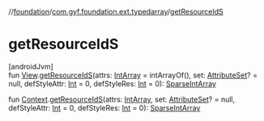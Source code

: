 //[foundation](../../index.md)/[com.gyf.foundation.ext.typedarray](index.md)/[getResourceIdS](get-resource-id-s.md)

# getResourceIdS

[androidJvm]\
fun [View](https://developer.android.com/reference/kotlin/android/view/View.html).[getResourceIdS](get-resource-id-s.md)(attrs: [IntArray](https://kotlinlang.org/api/core/kotlin-stdlib/kotlin/-int-array/index.html) = intArrayOf(), set: [AttributeSet](https://developer.android.com/reference/kotlin/android/util/AttributeSet.html)? = null, defStyleAttr: [Int](https://kotlinlang.org/api/core/kotlin-stdlib/kotlin/-int/index.html) = 0, defStyleRes: [Int](https://kotlinlang.org/api/core/kotlin-stdlib/kotlin/-int/index.html) = 0): [SparseIntArray](https://developer.android.com/reference/kotlin/android/util/SparseIntArray.html)

fun [Context](https://developer.android.com/reference/kotlin/android/content/Context.html).[getResourceIdS](get-resource-id-s.md)(attrs: [IntArray](https://kotlinlang.org/api/core/kotlin-stdlib/kotlin/-int-array/index.html), set: [AttributeSet](https://developer.android.com/reference/kotlin/android/util/AttributeSet.html)? = null, defStyleAttr: [Int](https://kotlinlang.org/api/core/kotlin-stdlib/kotlin/-int/index.html) = 0, defStyleRes: [Int](https://kotlinlang.org/api/core/kotlin-stdlib/kotlin/-int/index.html) = 0): [SparseIntArray](https://developer.android.com/reference/kotlin/android/util/SparseIntArray.html)